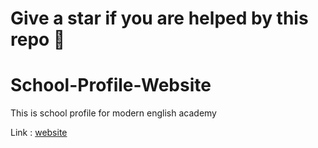 # Give a star if you are helped by this repo 🙏

# School-Profile-Website
This is school profile for modern english academy

Link : [website](https://sdn2ampeldento.my.id/)




